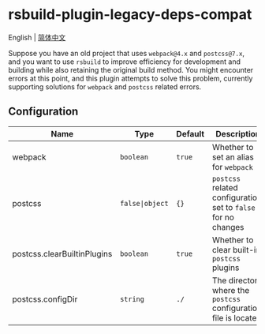 # rsbuild-plugin-legacy-deps-compat

English | [简体中文](./README.zh_CN.md)

Suppose you have an old project that uses `webpack@4.x` and `postcss@7.x`, and you want to use `rsbuild` to improve efficiency for development and building while also retaining the original build method. You might encounter errors at this point, and this plugin attempts to solve this problem, currently supporting solutions for `webpack` and `postcss` related errors.

## Configuration

| Name                        | Type            | Default| Description                                                    |
| --------------------------- | --------------- | ------ | -------------------------------------------------------------- |
| webpack                     | `boolean`       | `true` | Whether to set an alias for `webpack`                          |
| postcss                     | `false\|object` | `{}`   | `postcss` related configuration, set to `false` for no changes |
| postcss.clearBuiltinPlugins | `boolean`       | `true` | Whether to clear built-in `postcss` plugins                    |
| postcss.configDir           | `string`        | `./`   | The directory where the `postcss` configuration file is located|
